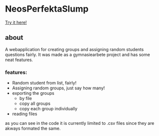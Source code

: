 # NeosPerfektaSlump

[Try it here!](http://neoishere.com/legacy/sites/elevfragor/)

## about

A webapplication for creating groups and assigning random students questions fairly.
It was made as a gymnasiearbete project and has some neat features.

### features:
* Random student from list, fairly!
* Assigning random groups, just say how many!
* exporting the groups
    * by file
    * copy all groups
    * copy each group individually
* reading files

as you can see in the code it is currently limited to .csv files since they are akways formated
the same.

